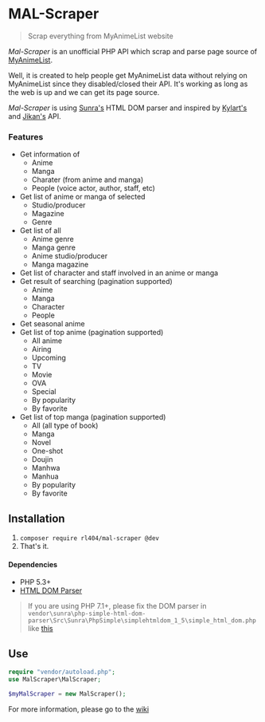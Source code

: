# MAL-Scraper

> Scrap everything from MyAnimeList website

_Mal-Scraper_ is an unofficial PHP API which scrap and parse page source of [MyAnimeList](https://myanimelist.net/). 

Well, it is created to help people get MyAnimeList data without relying on MyAnimeList since they disabled/closed their API. It's working as long as the web is up and we can get its page source.

_Mal-Scraper_ is using [Sunra's](https://github.com/sunra/php-simple-html-dom-parser) HTML DOM parser and inspired by [Kylart's](https://github.com/Kylart/MalScraper) and  [Jikan's](https://github.com/jikan-me/jikan) API.

### Features
- Get information of
    - Anime
    - Manga
    - Charater (from anime and manga)
    - People (voice actor, author, staff, etc)
- Get list of anime or manga of selected
    - Studio/producer
    - Magazine
    - Genre
- Get list of all
    - Anime genre
    - Manga genre
    - Anime studio/producer
    - Manga magazine
- Get list of character and staff involved in an anime or manga
- Get result of searching (pagination supported)
    - Anime
    - Manga
    - Character
    - People
- Get seasonal anime
- Get list of top anime (pagination supported)
    - All anime
    - Airing
    - Upcoming
    - TV
    - Movie
    - OVA
    - Special
    - By popularity
    - By favorite
- Get list of top manga (pagination supported)
    - All (all type of book)
    - Manga
    - Novel
    - One-shot
    - Doujin
    - Manhwa
    - Manhua
    - By popularity
    - By favorite

## Installation
1. `composer require rl404/mal-scraper @dev`
2. That's it.

#### Dependencies
- PHP 5.3+
- [HTML DOM Parser](https://github.com/sunra/php-simple-html-dom-parser)

 > If you are using PHP 7.1+, please fix the DOM parser in `vendor\sunra\php-simple-html-dom-parser\Src\Sunra\PhpSimple\simplehtmldom_1_5\simple_html_dom.php` like [this](https://github.com/sunra/php-simple-html-dom-parser/issues/59)

## Use
```php
require "vendor/autoload.php";
use MalScraper\MalScraper;

$myMalScraper = new MalScraper();
```

For more information, please go to the [wiki](https://github.com/rl404/MAL-Scraper/wiki)
